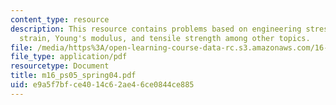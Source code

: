 ```yaml
---
content_type: resource
description: This resource contains problems based on engineering stress vs. engineering
  strain, Young's modulus, and tensile strength among other topics.
file: /media/https%3A/open-learning-course-data-rc.s3.amazonaws.com/16-01-unified-engineering-i-ii-iii-iv-fall-2005-spring-2006/e9a5f7bfce4014c62ae46ce0844ce885_m16_ps05_spring04.pdf
file_type: application/pdf
resourcetype: Document
title: m16_ps05_spring04.pdf
uid: e9a5f7bf-ce40-14c6-2ae4-6ce0844ce885
---
```

